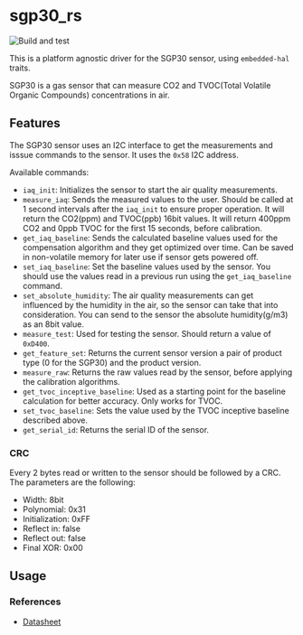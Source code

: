 # sgp30_rs

![Build and test](https://github.com/paunstefan/sgp30_rs/actions/workflows/rust.yml/badge.svg)

This is a platform agnostic driver for the SGP30 sensor, using `embedded-hal` traits.

SGP30 is a gas sensor that can measure CO2 and TVOC(Total Volatile Organic Compounds) concentrations in air.

## Features

The SGP30 sensor uses an I2C interface to get the measurements and isssue commands to the sensor. It uses the `0x58` I2C address.

Available commands:

* `iaq_init`: Initializes the sensor to start the air quality measurements.
* `measure_iaq`: Sends the measured values to the user. Should be called at 1 second intervals after the `iaq_init` to ensure proper operation. It will return the CO2(ppm) and TVOC(ppb) 16bit values. It will return 400ppm CO2 and 0ppb TVOC for the first 15 seconds, before calibration.
* `get_iaq_baseline`: Sends the calculated baseline values used for the compensation algorithm and they get optimized over time. Can be saved in non-volatile memory for later use if sensor gets powered off.
* `set_iaq_baseline`: Set the baseline values used by the sensor. You should use the values read in a previous run using the `get_iaq_baseline` command.
* `set_absolute_humidity`: The air quality measurements can get influenced by the humidity in the air, so the sensor can take that into consideration. You can send to the sensor the absolute humidity(g/m3) as an 8bit value.
* `measure_test`: Used for testing the sensor. Should return a value of `0xD400`.
* `get_feature_set`: Returns the current sensor version a pair of product type (0 for the SGP30) and the product version.
* `measure_raw`: Returns the raw values read by the sensor, before applying the calibration algorithms.
* `get_tvoc_inceptive_baseline`: Used as a starting point for the baseline calculation for better accuracy. Only works for TVOC.
* `set_tvoc_baseline`: Sets the value used by the TVOC inceptive baseline described above.
* `get_serial_id`: Returns the serial ID of the sensor.


### CRC
Every 2 bytes read or written to the sensor should be followed by a CRC. The parameters are the following:

* Width: 8bit
* Polynomial: 0x31
* Initialization: 0xFF
* Reflect in: false
* Reflect out: false
* Final XOR: 0x00

## Usage

### References

* [Datasheet](https://sensirion.com/media/documents/984E0DD5/61644B8B/Sensirion_Gas_Sensors_Datasheet_SGP30.pdf)
